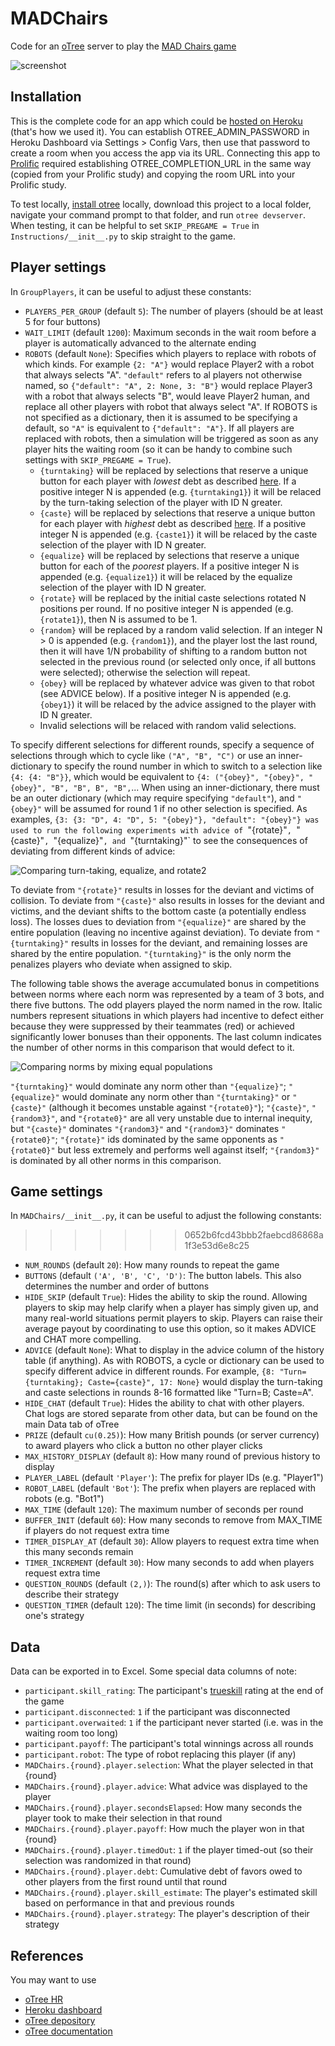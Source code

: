# MADChairs
Code for an [oTree](https://otree.readthedocs.io/en/latest/index.html) server to play the [MAD Chairs game](https://arxiv.org/abs/2503.20986)

![screenshot](https://github.com/ChrisSantosLang/MADChairs/blob/main/Media/advice.png?raw=true)

## Installation
This is the complete code for an app which could be [hosted on Heroku](https://otree.readthedocs.io/en/latest/server/heroku.html) (that's how we used it). You can establish OTREE_ADMIN_PASSWORD in Heroku Dashboard via Settings > Config Vars, then use that password to create a room when you access the app via its URL. Connecting this app to [Prolific](https://www.prolific.com/) required establishing OTREE_COMPLETION_URL in the same way (copied from your Prolific study) and copying the room URL into your Prolific study.

To test locally, [install otree](https://github.com/oTree-org/otree-core) locally, download this project to a local folder, navigate your command prompt to that folder, and run `otree devserver`. When testing, it can be helpful to set `SKIP_PREGAME = True` in `Instructions/__init__.py` to skip straight to the game.

## Player settings
In `GroupPlayers`, it can be useful to adjust these constants:
* `PLAYERS_PER_GROUP` (default `5`): The number of players (should be at least 5 for four buttons)
* `WAIT_LIMIT` (default `1200`): Maximum seconds in the wait room before a player is automatically advanced to the alternate ending
* `ROBOTS` (default `None`): Specifies which players to replace with robots of which kinds. For example `{2: "A"}` would replace Player2 with a robot that always selects "A". `"default"` refers to al players not otherwise named, so `{"default": "A", 2: None, 3: "B"}` would replace Player3 with a robot that always selects "B", would leave Player2 human, and replace all other players with robot that always select "A". If ROBOTS is not specified as a dictionary, then it is assumed to be specifying a default, so `"A"` is equivalent to `{"default": "A"}`. If all players are replaced with robots, then a simulation will be triggered as soon as any player hits the waiting room (so it can be handy to combine such settings with `SKIP_PREGAME = True`). 
  * `{turntaking}` will be replaced by selections that reserve a unique button for each player with *lowest* debt as described [here](https://arxiv.org/abs/2503.20986). If a positive integer N is appended (e.g. `{turntaking1}`) it will be relaced by the turn-taking selection of the player with ID N greater.
  * `{caste}` will be replaced by selections that reserve a unique button for each player with *highest* debt as described [here](https://arxiv.org/abs/2503.20986). If a positive integer N is appended (e.g. `{caste1}`) it will be relaced by the caste selection of the player with ID N greater.
  * `{equalize}` will be replaced by selections that reserve a unique button for each of the *poorest* players. If a positive integer N is appended (e.g. `{equalize1}`) it will be relaced by the equalize selection of the player with ID N greater.
  * `{rotate}` will be replaced by the initial caste selections rotated N positions per round. If no positive integer N is appended (e.g. `{rotate1}`), then N is assumed to be 1.
  * `{random}` will be replaced by a random valid selection. If an integer N > 0 is appended (e.g. `{random1}`), and the player lost the last round, then it will have 1/N probability of shifting to a random button not selected in the previous round (or selected only once, if all buttons were selected); otherwise the selection will repeat. 
  * `{obey}` will be replaced by whatever advice was given to that robot (see ADVICE below). If a positive integer N is appended (e.g. `{obey1}`) it will be relaced by the advice assigned to the player with ID N greater.
  * Invalid selections will be relaced with random valid selections.

To specify different selections for different rounds, specify a sequence of selections through which to cycle like `("A", "B", "C")` or use an inner-dictionary to specify the round number in which to switch to a selection like `{4: {4: "B"}}`, which would be equivalent to `{4: ("{obey}", "{obey}", "{obey}", "B", "B", B", "B",`... When using an inner-dictionary, there must be an outer dictionary (which may require specifying `"default"`), and `"{obey}"` will be assumed for round 1 if no other selection is specified. As examples, `{3: {3: "D", 4: "D", 5: "{obey}"}, "default": "{obey}"} was used to run the following experiments with advice of `"{rotate}"`, `"{caste}"`, `"{equalize}"`, and `"{turntaking}"` to see the consequences of deviating from different kinds of advice:

![Comparing turn-taking, equalize, and rotate2](https://github.com/ChrisSantosLang/MADChairs/blob/main/Media/Robots.png?raw=true)

To deviate from `"{rotate}"` results in losses for the deviant and victims of collision. To deviate from `"{caste}"` also results in losses for the deviant and victims, and the deviant shifts to the bottom caste (a potentially endless loss). The losses dues to deviation from `"{equalize}"` are shared by the entire population (leaving no incentive against deviation). To deviate from `"{turntaking}"` results in losses for the deviant, and remaining losses are shared by the entire population. `"{turntaking}"` is the only norm the penalizes players who deviate when assigned to skip. 

The following table shows the average accumulated bonus in competitions between norms where each norm was represented by a team of 3 bots, and there five buttons. The odd players played the norm named in the row. Italic numbers represent situations in which players had incentive to defect either because they were suppressed by their teammates (red) or achieved significantly lower bonuses than their opponents. The last column indicates the number of other norms in this comparison that would defect to it. 

![Comparing norms by mixing equal populations](https://github.com/ChrisSantosLang/MADChairs/blob/main/Media/mixes.png?raw=true)

`"{turntaking}"` would dominate any norm other than `"{equalize}"`;  `"{equalize}"` would dominate any norm other than `"{turntaking}"` or `"{caste}"` (although it becomes unstable against `"{rotate0}"`); `"{caste}"`, `"{random3}"`,  and `"{rotate0}"` are all very unstable due to internal inequity, but `"{caste}"` dominates `"{random3}"` and `"{random3}"` dominates `"{rotate0}"`; `"{rotate}"` ids dominated by the same opponents as `"{rotate0}"` but less extremely and performs well against itself; `"{random3}"` is dominated by all other norms in this comparison.

## Game settings
In `MADChairs/__init__.py`, it can be useful to adjust the following constants:
>>>>>>> 0652b6fcd43bbb2faebcd86868a1f3e53d6e8c25
* `NUM_ROUNDS` (default `20`): How many rounds to repeat the game
* `BUTTONS` (default `('A', 'B', 'C', 'D')`: The button labels. This also determines the number and order of buttons
* `HIDE_SKIP` (default `True`): Hides the ability to skip the round. Allowing players to skip may help clarify when a player has simply given up, and many real-world situations permit players to skip. Players can raise their average payout by coordinating to use this option, so it makes ADVICE and CHAT more compelling. 
* `ADVICE` (default `None`): What to display in the advice column of the history table (if anything). As with ROBOTS, a cycle or dictionary can be used to specify different advice in different rounds. For example, `{8: "Turn={turntaking}; Caste={caste}", 17: None}` would display the turn-taking and caste selections in rounds 8-16 formatted like "Turn=B; Caste=A".
* `HIDE_CHAT` (default `True`): Hides the ability to chat with other players. Chat logs are stored separate from other data, but can be found on the main Data tab of oTree
* `PRIZE` (default `cu(0.25)`): How many British pounds (or server currency) to award players who click a button no other player clicks
* `MAX_HISTORY_DISPLAY` (default `8`): How many round of previous history to display 
* `PLAYER_LABEL` (default `'Player'`): The prefix for player IDs (e.g. "Player1")
* `ROBOT_LABEL` (default `'Bot'`): The prefix when players are replaced with robots (e.g. "Bot1")
* `MAX_TIME` (default `120`): The maximum number of seconds per round
* `BUFFER_INIT` (default `60`): How many seconds to remove from MAX_TIME if players do not request extra time
* `TIMER_DISPLAY_AT` (default `30`): Allow players to request extra time when this many seconds remain
* `TIMER_INCREMENT` (default `30`): How many seconds to add when players request extra time
* `QUESTION_ROUNDS` (default `(2,)`): The round(s) after which to ask users to describe their strategy
* `QUESTION_TIMER` (default `120`): The time limit (in seconds) for describing one's strategy

## Data
Data can be exported in to Excel. Some special data columns of note:
* `participant.skill_rating`: The participant's [trueskill](https://trueskill.org/) rating at the end of the game
* `participant.disconnected`: `1` if the participant was disconnected
* `participant.overwaited`: `1` if the participant never started (i.e. was in the waiting room too long)
* `participant.payoff`: The participant's total winnings across all rounds
* `participant.robot`: The type of robot replacing this player (if any)
* `MADChairs.{round}.player.selection`: What the player selected in that {round}
* `MADChairs.{round}.player.advice`: What advice was displayed to the player
* `MADChairs.{round}.player.secondsElapsed`: How many seconds the player took to make their selection in that round
* `MADChairs.{round}.player.payoff`: How much the player won in that {round}
* `MADChairs.{round}.player.timedOut`: `1` if the player timed-out (so their selection was randomized in that round)
* `MADChairs.{round}.player.debt`: Cumulative debt of favors owed to other players from the first round until that round
* `MADChairs.{round}.player.skill_estimate`: The player's estimated skill based on performance in that and previous rounds
* `MADChairs.{round}.player.strategy`: The player's description of their strategy

## References
You may want to use
* [oTree HR](https://hr.otreehub.com/)
* [Heroku dashboard](https://dashboard.heroku.com/apps)
* [oTree depository](https://github.com/oTree-org/otree-core)
* [oTree documentation](https://otree.readthedocs.io/en/latest/index.html)
